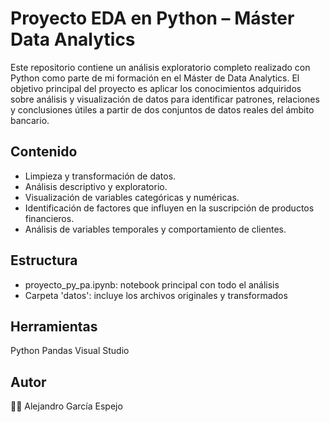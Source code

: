 # Proyecto EDA en Python – Máster Data Analytics

Este repositorio contiene un análisis exploratorio completo realizado con Python como parte de mi formación en el Máster de Data Analytics.
El objetivo principal del proyecto es aplicar los conocimientos adquiridos sobre análisis y visualización de datos para identificar patrones, relaciones y conclusiones útiles a partir de dos conjuntos de datos reales del ámbito bancario.

## Contenido

- Limpieza y transformación de datos.
- Análisis descriptivo y exploratorio.
- Visualización de variables categóricas y numéricas.
- Identificación de factores que influyen en la suscripción de productos financieros.
- Análisis de variables temporales y comportamiento de clientes.

## Estructura

- proyecto_py_pa.ipynb: notebook principal con todo el análisis
- Carpeta 'datos': incluye los archivos originales y transformados

## Herramientas

Python
Pandas
Visual Studio

## Autor

👨‍💻 Alejandro García Espejo
